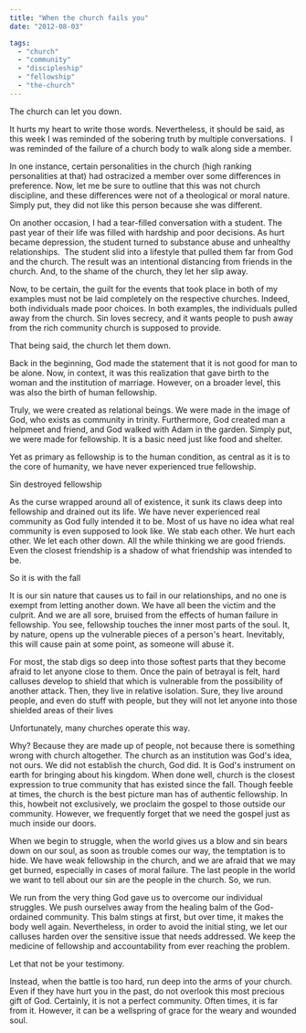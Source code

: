 ```yaml
---
title: "When the church fails you"
date: "2012-08-03"

tags: 
  - "church"
  - "community"
  - "discipleship"
  - "fellowship"
  - "the-church"
---
```


The church can let you down.

It hurts my heart to write those words. Nevertheless, it should be said, as this week I was reminded of the sobering truth by multiple conversations.  I was reminded of the failure of a church body to walk along side a member.

In one instance, certain personalities in the church (high ranking personalities at that) had ostracized a member over some differences in preference. Now, let me be sure to outline that this was not church discipline, and these differences were not of a theological or moral nature. Simply put, they did not like this person because she was different.

On another occasion, I had a tear-filled conversation with a student. The past year of their life was filled with hardship and poor decisions. As hurt became depression, the student turned to substance abuse and unhealthy relationships.  The student slid into a lifestyle that pulled them far from God and the church. The result was an intentional distancing from friends in the church. And, to the shame of the church, they let her slip away.

Now, to be certain, the guilt for the events that took place in both of my examples must not be laid completely on the respective churches. Indeed, both individuals made poor choices. In both examples, the individuals pulled away from the church. Sin loves secrecy, and it wants people to push away from the rich community church is supposed to provide.

That being said, the church let them down.

Back in the beginning, God made the statement that it is not good for man to be alone. Now, in context, it was this realization that gave birth to the woman and the institution of marriage. However, on a broader level, this was also the birth of human fellowship.

Truly, we were created as relational beings. We were made in the image of God, who exists as community in trinity. Furthermore, God created man a helpmeet and friend, and God walked with Adam in the garden. Simply put, we were made for fellowship. It is a basic need just like food and shelter.

Yet as primary as fellowship is to the human condition, as central as it is to the core of humanity, we have never experienced true fellowship.

Sin destroyed fellowship

As the curse wrapped around all of existence, it sunk its claws deep into fellowship and drained out its life. We have never experienced real community as God fully intended it to be. Most of us have no idea what real community is even supposed to look like. We stab each other. We hurt each other. We let each other down. All the while thinking we are good friends. Even the closest friendship is a shadow of what friendship was intended to be.

So it is with the fall

It is our sin nature that causes us to fail in our relationships, and no one is exempt from letting another down. We have all been the victim and the culprit. And we are all sore, bruised from the effects of human failure in fellowship. You see, fellowship touches the inner most parts of the soul. It, by nature, opens up the vulnerable pieces of a person's heart. Inevitably, this will cause pain at some point, as someone will abuse it.

For most, the stab digs so deep into those softest parts that they become afraid to let anyone close to them. Once the pain of betrayal is felt, hard calluses develop to shield that which is vulnerable from the possibility of another attack. Then, they live in relative isolation. Sure, they live around people, and even do stuff with people, but they will not let anyone into those shielded areas of their lives

Unfortunately, many churches operate this way.

Why? Because they are made up of people, not because there is something wrong with church altogether. The church as an institution was God's idea, not ours. We did not establish the church, God did. It is God's instrument on earth for bringing about his kingdom. When done well, church is the closest expression to true community that has existed since the fall. Though feeble at times, the church is the best picture man has of authentic fellowship. In this, howbeit not exclusively, we proclaim the gospel to those outside our community. However, we frequently forget that we need the gospel just as much inside our doors.

When we begin to struggle, when the world gives us a blow and sin bears down on our soul, as soon as trouble comes our way, the temptation is to hide. We have weak fellowship in the church, and we are afraid that we may get burned, especially in cases of moral failure. The last people in the world we want to tell about our sin are the people in the church. So, we run.

We run from the very thing God gave us to overcome our individual struggles. We push ourselves away from the healing balm of the God-ordained community. This balm stings at first, but over time, it makes the body well again. Nevertheless, in order to avoid the initial sting, we let our calluses harden over the sensitive issue that needs addressed. We keep the medicine of fellowship and accountability from ever reaching the problem.

Let that not be your testimony.

Instead, when the battle is too hard, run deep into the arms of your church. Even if they have hurt you in the past, do not overlook this most precious gift of God. Certainly, it is not a perfect community. Often times, it is far from it. However, it can be a wellspring of grace for the weary and wounded soul.
